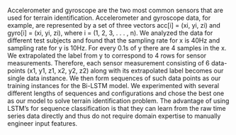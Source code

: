 Accelerometer and gyroscope are the two most common sensors that are used for terrain identification. Accelerometer and gyroscope data, for example, are represented by a set of three vectors acc[i] = (xi, yi, zi) and gyro[i] = (xi, yi, zi), where i = (1, 2, 3, . . . , n). We analyzed the data for different test subjects and found that the sampling rate for x is 40Hz and sampling rate for y is 10Hz. For every 0.1s of y there are 4 samples in the x. We extrapolated the label from y to correspond to 4 rows for sensor measurements. Therefore, each sensor measurement consisting of 6 data-points (x1, y1, z1, x2, y2, z2) along with its extrapolated label becomes our single data instance. We then form sequences of such data points as our training instances for the Bi-LSTM model. We experimented with several different lengths of sequences and configurations and chose the best one as our model to solve terrain identification problem. The advantage of using LSTM’s for sequence classification is that they can learn from the raw time series data directly and thus do not require domain expertise to manually engineer input features.
